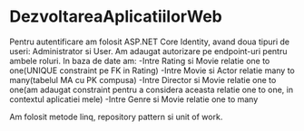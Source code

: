 # DezvoltareaAplicatiilorWeb


Pentru autentificare am folosit ASP.NET Core Identity, avand doua tipuri de useri: Administrator si User. Am adaugat autorizare pe endpoint-uri pentru ambele roluri.
In baza de date am:
-Intre Rating si Movie relatie one to one(UNIQUE constraint pe FK in Rating)
-Intre Movie si Actor relatie many to many(tabelul MA cu PK compusa)
-Intre Director si Movie relatie one to one(am adaugat constraint pentru a considera aceasta relatie one to one, in contextul aplicatiei mele)
-Intre Genre si Movie relatie one to many

Am folosit metode linq, repository pattern si unit of work.
